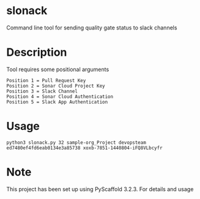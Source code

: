 
slonack
=======

Command line tool for sending quality gate status to slack channels 

Description
===========

Tool requires some positional arguments 

```
Position 1 = Pull Request Key
Position 2 = Sonar Cloud Project Key 
Position 3 = Slack Channel 
Position 4 = Sonar Cloud Authentication 
Position 5 = Slack App Authentication
```

Usage
===========
```
python3 slonack.py 32 sample-org_Project devopsteam ed7480ef4fd6eab0134e3a85738 xoxb-7851-1440804-iFQ8VLbcyfr
```

Note
====
This project has been set up using PyScaffold 3.2.3. For details and usage

